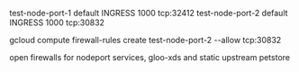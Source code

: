 test-node-port-1                         default  INGRESS    1000      tcp:32412
test-node-port-2                         default  INGRESS    1000      tcp:30832

gcloud compute firewall-rules create test-node-port-2 --allow tcp:30832

open firewalls for nodeport services, gloo-xds and static upstream petstore

